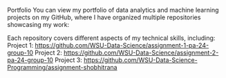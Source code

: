 Portfolio
You can view my portfolio of data analytics and machine learning projects on my GitHub, where I have organized multiple repositories showcasing my work:

Each repository covers different aspects of my technical skills, including:
Project 1: https://github.com/WSU-Data-Science/assignment-1-pa-24-group-10
Project 2: https://github.com/WSU-Data-Science/assignment-2-pa-24-group-10
Project 3: https://github.com/WSU-Data-Science-Programming/assignment-shobhitrana
